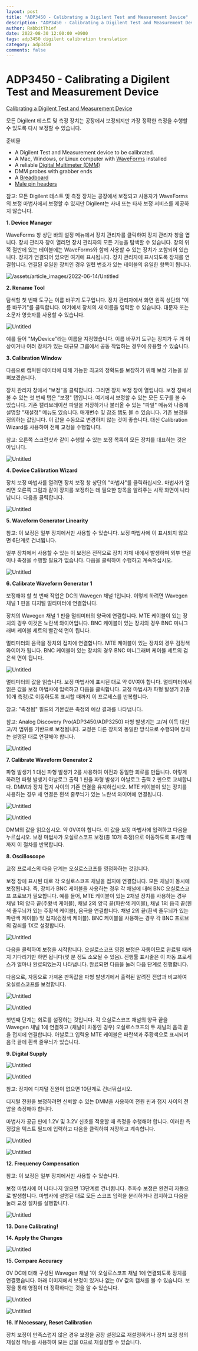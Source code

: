 ```yaml
---
layout: post
title: "ADP3450 - Calibrating a Digilent Test and Measurement Device"
description: "ADP3450 - Calibrating a Digilent Test and Measurement Device 번역"
author: RabbitThief
date: 2022-08-30 12:00:00 +0900
tags: adp3450 digilent calibration translation 
category: adp3450
comments: false
---	
```





# ADP3450 - Calibrating a Digilent Test and Measurement Device

[Calibrating a Digilent Test and Measurement Device](https://digilent.com/reference/test-and-measurement/guides/waveforms-calibration)

모든 Digilent 테스트 및 측정 장치는 공장에서 보정되지만 가장 정확한 측정을 수행할 수 있도록 다시 보정할 수 있습니다.

준비물

- A Digilent Test and Measurement device to be calibrated.
- A Mac, Windows, or Linux computer with [WaveForms](https://digilent.com/reference/software/waveforms/waveforms-3/start) installed
- A reliable [Digital Multimeter (DMM)](https://digilent.com/shop/ms8217-autorange-digital-multimeter/)
- DMM probes with grabber ends
- A [Breadboard](https://digilent.com/shop/solderless-breadboard-kit-small/)
- [Male pin headers](https://digilent.com/shop/6-pin-header-gender-changer-5-pack/)

참고: 모든 Digilent 테스트 및 측정 장치는 공장에서 보정되고 사용자가 WaveForms의 보정 마법사에서 보정할 수 있지만 Digilent는 사내 또는 타사 보정 서비스를 제공하지 않습니다.

**1. Device Manager**

WaveForms 창 상단 바의 설정 메뉴에서 장치 관리자를 클릭하여 장치 관리자 창을 엽니다. 장치 관리자 창이 열리면 장치 관리자의 모든 기능을 탐색할 수 있습니다. 창의 위쪽 절반에 있는 테이블에는 WaveForms와 함께 사용할 수 있는 장치가 포함되어 있습니다. 장치가 연결되어 있으면 여기에 표시됩니다. 장치 관리자에 표시되도록 장치를 연결합니다. 연결된 유일한 장치인 경우 일련 번호가 있는 테이블의 유일한 항목이 됩니다.

![/assets/article_images/2022-06-14/Untitled](/assets/article_images/2022-06-14/Untitled.png)

**2. Rename Tool**

탐색할 첫 번째 도구는 이름 바꾸기 도구입니다. 장치 관리자에서 화면 왼쪽 상단의 "이름 바꾸기"를 클릭합니다. 여기에서 장치의 새 이름을 입력할 수 있습니다. 대문자 또는 소문자 영숫자를 사용할 수 있습니다.

![Untitled](/assets/article_images/2022-06-14/Untitled1.png)

예를 들어 "MyDevice"라는 이름을 지정했습니다. 이름 바꾸기 도구는 장치가 두 개 이상이거나 여러 장치가 있는 대규모 그룹에서 공동 작업하는 경우에 유용할 수 있습니다.

**3. Calibration Window**

다음으로 캡처된 데이터에 대해 가능한 최고의 정확도를 보장하기 위해 보정 기능을 살펴보겠습니다. 

장치 관리자 창에서 "보정"을 클릭합니다. 그러면 장치 보정 창이 열립니다. 보정 창에서 볼 수 있는 첫 번째 탭은 "보정" 탭입니다. 여기에서 보정할 수 있는 모든 도구를 볼 수 있습니다. 기존 캘리브레이션 파일을 저장하거나 불러올 수 있는 "파일" 메뉴와 나중에 설명할 "재설정" 메뉴도 있습니다. 매개변수 및 참조 탭도 볼 수 있습니다. 기존 보정을 정의하는 값입니다. 이 값을 수동으로 변경하지 않는 것이 좋습니다. 대신 Calibration Wizard를 사용하여 전체 교정을 수행합니다. 

참고: 오른쪽 스크린샷과 같이 수행할 수 있는 보정 목록이 모든 장치를 대표하는 것은 아닙니다.

![Untitled](/assets/article_images/2022-06-14/Untitled2.png)

**4. Device Calibration Wizard**

장치 보정 마법사를 열려면 장치 보정 창 상단의 "마법사"를 클릭하십시오. 마법사가 열리면 오른쪽 그림과 같이 장치를 보정하는 데 필요한 항목을 알려주는 시작 화면이 나타납니다. 다음을 클릭합니다.

![Untitled](/assets/article_images/2022-06-14/Untitled3.png)

**5. Waveform Generator Linearity**

참고: 이 보정은 일부 장치에서만 사용할 수 있습니다. 보정 마법사에 이 표시되지 않으면 6단계로 건너뜁니다. 

일부 장치에서 사용할 수 있는 이 보정은 전적으로 장치 자체 내에서 발생하며 외부 연결이나 측정을 수행할 필요가 없습니다. 다음을 클릭하여 수행하고 계속하십시오.

![Untitled](/assets/article_images/2022-06-14/Untitled4.png)

**6. Calibrate Waveform Generator 1**

보정해야 할 첫 번째 작업은 DC의 Wavegen 채널 1입니다. 이렇게 하려면 Wavegen 채널 1 핀을 디지털 멀티미터에 연결합니다. 

장치의 Wavegen 채널 1 핀을 멀티미터의 양극에 연결합니다. MTE 케이블이 있는 장치의 경우 이것은 노란색 와이어입니다. BNC 케이블이 있는 장치의 경우 BNC 미니그래버 케이블 세트의 빨간색 면이 됩니다. 

멀티미터의 음극을 장치의 접지에 연결합니다. MTE 케이블이 있는 장치의 경우 검정색 와이어가 됩니다. BNC 케이블이 있는 장치의 경우 BNC 미니그래버 케이블 세트의 검은색 면이 됩니다.

![Untitled](/assets/article_images/2022-06-14/Untitled5.png)

멀티미터의 값을 읽습니다. 보정 마법사에 표시된 대로 약 0V여야 합니다. 멀티미터에서 읽은 값을 보정 마법사에 입력하고 다음을 클릭합니다. 교정 마법사가 파형 발생기 2(총 10개 측정)로 이동하도록 표시할 때까지 이 프로세스를 반복합니다. 

참고: "측정됨" 필드의 기본값은 측정의 예상 결과를 나타냅니다. 

참고: Analog Discovery Pro(ADP3450/ADP3250) 파형 발생기는 고/저 이득 대신 고/저 범위를 기반으로 보정됩니다. 교정은 다른 장치와 동일한 방식으로 수행되며 장치는 설명된 대로 연결해야 합니다.

![Untitled](/assets/article_images/2022-06-14/Untitled6.png)

**7. Calibrate Waveform Generator 2**

파형 발생기 1 대신 파형 발생기 2를 사용하여 이전과 동일한 회로를 만듭니다. 이렇게 하려면 파형 발생기 아날로그 출력 1 핀을 파형 발생기 아날로그 출력 2 핀으로 교체합니다. DMM과 장치 접지 사이의 기존 연결을 유지하십시오. MTE 케이블이 있는 장치를 사용하는 경우 새 연결은 흰색 줄무늬가 있는 노란색 와이어에 연결됩니다.

![Untitled](/assets/article_images/2022-06-14/IMG_1.jpg)

![Untitled](/assets/article_images/2022-06-14/Untitled7.png)

DMM의 값을 읽으십시오. 약 0V여야 합니다. 이 값을 보정 마법사에 입력하고 다음을 누르십시오. 보정 마법사가 오실로스코프 보정(총 10개 측정)으로 이동하도록 표시할 때까지 이 절차를 반복합니다.

**8. Oscilloscope**

교정 프로세스의 다음 단계는 오실로스코프를 영점화하는 것입니다. 

보정 창에 표시된 대로 각 오실로스코프 채널을 접지에 연결합니다. 모든 채널이 동시에 보정됩니다. 즉, 장치가 BNC 케이블을 사용하는 경우 각 채널에 대해 BNC 오실로스코프 프로브가 필요합니다. 예를 들어, MTE 케이블이 있는 2채널 장치를 사용하는 경우 채널 1의 양극 끝(주황색 케이블), 채널 2의 양극 끝(파란색 케이블), 채널 1의 음극 끝(흰색 줄무늬가 있는 주황색 케이블), 음극을 연결합니다. 채널 2의 끝(흰색 줄무늬가 있는 파란색 케이블) 및 접지(검정색 케이블). BNC 케이블을 사용하는 경우 각 BNC 프로브의 감쇠를 1X로 설정합니다.

![Untitled](/assets/article_images/2022-06-14/Untitled8.png)

다음을 클릭하여 보정을 시작합니다. 오실로스코프 영점 보정은 자동이므로 완료될 때까지 기다리기만 하면 됩니다(몇 분 정도 소요될 수 있음). 진행률 표시줄은 이 자동 프로세스가 얼마나 완료되었는지 나타냅니다. 완료되면 다음을 눌러 다음 단계로 진행합니다.

다음으로, 자동으로 가져온 판독값을 파형 발생기에서 출력된 알려진 전압과 비교하여 오실로스코프를 보정합니다. 

![Untitled](/assets/article_images/2022-06-14/IMG_2.jpg)

![Untitled](/assets/article_images/2022-06-14/Untitled9.png)

첫번째 단계는 회로를 설정하는 것입니다. 각 오실로스코프 채널의 양극 끝을 Wavegen 채널 1에 연결하고 (채널이 차동인 경우) 오실로스코프의 두 채널의 음극 끝을 접지에 연결합니다. 아날로그 입력용 MTE 케이블은 파란색과 주황색으로 표시되며 음극 끝에 흰색 줄무늬가 있습니다.

**9. Digital Supply**

![Untitled](/assets/article_images/2022-06-14/IMG_3.jpg)

![Untitled](/assets/article_images/2022-06-14/Untitled10.png)

참고: 장치에 디지털 전원이 없으면 10단계로 건너뛰십시오. 

디지털 전원을 보정하려면 신뢰할 수 있는 DMM을 사용하여 전원 핀과 접지 사이의 전압을 측정해야 합니다.

마법사가 공급 핀에 1.2V 및 3.2V 신호를 적용할 때 측정을 수행해야 합니다. 이러한 측정값을 텍스트 필드에 입력하고 다음을 클릭하여 저장하고 계속합니다.

![Untitled](/assets/article_images/2022-06-14/Untitled11.png)

![Untitled](/assets/article_images/2022-06-14/Untitled12.png)

**12. Frequency Compensation**

참고: 이 보정은 일부 장치에서만 사용할 수 있습니다. 

보정 마법사에 이 나타나지 않으면 13단계로 건너뜁니다. 주파수 보정은 완전히 자동으로 발생합니다. 마법사에 설명된 대로 모든 스코프 입력을 분리하거나 접지하고 다음을 눌러 교정 절차를 실행합니다.

![Untitled](/assets/article_images/2022-06-14/Untitled13.png)

**13. Done Calibrating!**

**14. Apply the Changes**

![Untitled](/assets/article_images/2022-06-14/Untitled14.png)

**15. Compare Accuracy**

0V DC에 대해 구성된 Wavegen 채널 1이 오실로스코프 채널 1에 연결되도록 장치를 연결했습니다. 아래 이미지에서 보정이 있거나 없는 0V 값의 캡처를 볼 수 있습니다. 보정을 통해 영점이 더 정확하다는 것을 알 수 있습니다.

![Untitled](/assets/article_images/2022-06-14/Untitled15.png)

![Untitled](/assets/article_images/2022-06-14/Untitled16.png)

**16. If Necessary, Reset Calibration**

장치 보정이 만족스럽지 않은 경우 보정을 공장 설정으로 재설정하거나 장치 보정 창의 재설정 메뉴를 사용하여 모든 값을 0으로 재설정할 수 있습니다.